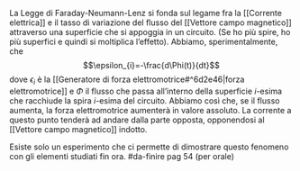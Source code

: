 La Legge di Faraday-Neumann-Lenz si fonda sul legame fra la [[Corrente elettrica]] e il tasso di variazione del flusso del [[Vettore campo magnetico]] attraverso una superficie che si appoggia in un circuito. (Se ho più spire, ho più superfici e quindi si moltiplica l’effetto).
Abbiamo, sperimentalmente, che
$$\epsilon_{i}=-\frac{d\Phi(t)}{dt}$$
dove $\epsilon_{i}$ è la [[Generatore di forza elettromotrice#^6d2e46|forza elettromotrice]] e $\Phi$ il flusso che passa all’interno della superficie $i$-esima che racchiude la spira $i$-esima del circuito. 
Abbiamo così che, se il flusso aumenta, la forza elettromotrice aumenterà in valore assoluto. La corrente a questo punto tenderà ad andare dalla parte opposta, opponendosi al [[Vettore campo magnetico]] indotto.

Esiste solo un esperimento che ci permette di dimostrare questo fenomeno con gli elementi studiati fin ora.
#da-finire pag 54 (per orale)



